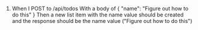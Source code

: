 1. When I POST to /api/todos
   With a body of { "name": "Figure out how to do this" }
   Then a new list item with the name value should be created
   and the response should be the name value ("Figure out how to do this")
